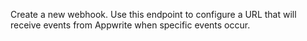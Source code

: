 Create a new webhook. Use this endpoint to configure a URL that will receive events from Appwrite when specific events occur. 